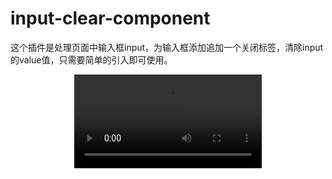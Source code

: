 # input-clear-component
这个插件是处理页面中输入框input，为输入框添加追加一个关闭标签，清除input的value值，只需要简单的引入即可使用。


<p align="center">
  <video src="http://ol1mlku6x.bkt.clouddn.com/input.mov" controls="controls">
  
  </video>
</p>
